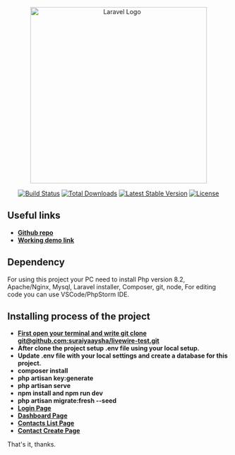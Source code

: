 <p align="center"><a href="https://laravel.com" target="_blank"><img src="https://raw.githubusercontent.com/laravel/art/master/logo-lockup/5%20SVG/2%20CMYK/1%20Full%20Color/laravel-logolockup-cmyk-red.svg" width="400" alt="Laravel Logo"></a></p>

<p align="center">
<a href="https://github.com/laravel/framework/actions"><img src="https://github.com/laravel/framework/workflows/tests/badge.svg" alt="Build Status"></a>
<a href="https://packagist.org/packages/laravel/framework"><img src="https://img.shields.io/packagist/dt/laravel/framework" alt="Total Downloads"></a>
<a href="https://packagist.org/packages/laravel/framework"><img src="https://img.shields.io/packagist/v/laravel/framework" alt="Latest Stable Version"></a>
<a href="https://packagist.org/packages/laravel/framework"><img src="https://img.shields.io/packagist/l/laravel/framework" alt="License"></a>
</p>

## Useful links

- **[Github repo](https://github.com/suraiyaaysha/livewire-test)**
- **[Working demo link](http://)**


## Dependency

For using this project your PC need to install Php version 8.2, Apache/Nginx, Mysql, Laravel installer, Composer, git, node, 
For editing code you can use VSCode/PhpStorm IDE.


## Installing process of the project

- **[First open your terminal and write git clone git@github.com:suraiyaaysha/livewire-test.git](git@github.com:suraiyaaysha/livewire-test.git)**
- **After clone the project setup .env file using your local setup.**
- **Update .env file with your local settings and create a database for this project.**
- **composer install**
- **php artisan key:generate**
- **php artisan serve**
- **npm install and npm run dev**
- **php artisan migrate:fresh --seed**
- **[Login Page](http://127.0.0.1:8000/login)**
- **[Dashboard Page](http://127.0.0.1:8000/dashboard)**
- **[Contacts List Page](http://127.0.0.1:8000/contacts)**
- **[Contact Create Page](http://127.0.0.1:8000/contacts/create)**


That's it, thanks.
